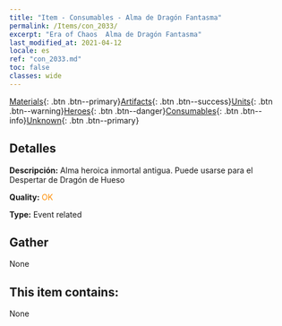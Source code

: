 ```yaml
---
title: "Item - Consumables - Alma de Dragón Fantasma"
permalink: /Items/con_2033/
excerpt: "Era of Chaos  Alma de Dragón Fantasma"
last_modified_at: 2021-04-12
locale: es
ref: "con_2033.md"
toc: false
classes: wide
---
```

 [Materials](/es/Items/){: .btn .btn--primary}[Artifacts](/es/Items/Artifacts/){: .btn .btn--success}[Units](/es/Items/Units/){: .btn .btn--warning}[Heroes](/es/Items/Heroes/){: .btn .btn--danger}[Consumables](/es/Items/Consumables/){: .btn .btn--info}[Unknown](/es/Items/Unknown/){: .btn .btn--primary}

## Detalles
 **Descripción:** Alma heroica inmortal antigua. Puede usarse para el Despertar de Dragón de Hueso

 **Quality:** <span style="color: #FF8C00">OK</span>

 **Type:** Event related

## Gather

  None

## This item contains:

  None


